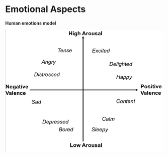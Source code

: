# **Emotional Aspects**

**Human emotions model**  

![Alt Arousal and Valence](https://github.com/KJ-NIK/Notes-InteractionTechnology/blob/main/course%20Human%20Computer%20Interaction/imgs/arousal%20and%20valence.png)
